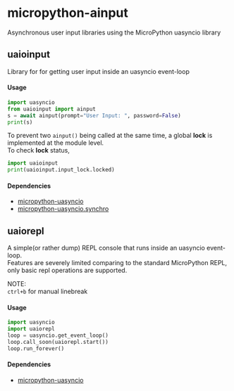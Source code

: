 # micropython-ainput
Asynchronous user input libraries using the MicroPython uasyncio library



## uaioinput
Library for for getting user input inside an uasyncio event-loop

#### Usage
```python
import uasyncio
from uaioinput import ainput
s = await ainput(prompt="User Input: ", password=False)
print(s)
```

To prevent two `ainput()` being called at the same time, a global **lock** is 
implemented at the module level.\
To check **lock** status,
```python
import uaioinput
print(uaioinput.input_lock.locked)
```

#### Dependencies
 * [micropython-uasyncio](https://github.com/micropython/micropython-lib/tree/master/uasyncio)
 * [micropython-uasyncio.synchro](https://github.com/micropython/micropython-lib/tree/master/uasyncio.synchro)



## uaiorepl
A simple(or rather dump) REPL console that runs inside an uasyncio event-loop.\
Features are severely limited comparing to the standard MicroPython REPL, 
only basic repl operations are supported.

NOTE:\
`ctrl+b` for manual linebreak

#### Usage
```python
import uasyncio
import uaiorepl
loop = uasyncio.get_event_loop()
loop.call_soon(uaiorepl.start())
loop.run_forever()
```

#### Dependencies
 * [micropython-uasyncio](https://github.com/micropython/micropython-lib/tree/master/uasyncio)
